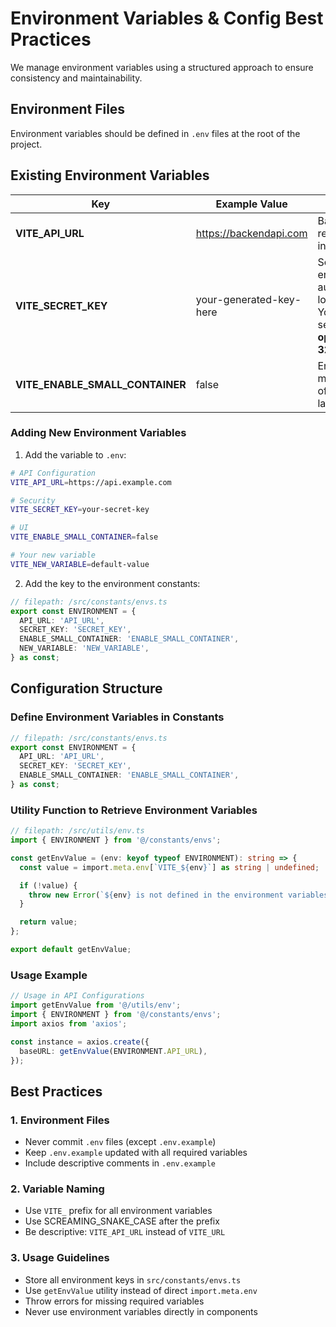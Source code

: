 # Environment Variables & Config Best Practices

We manage environment variables using a structured approach to ensure consistency and maintainability.

## Environment Files

Environment variables should be defined in `.env` files at the root of the project.

## Existing Environment Variables

| Key                             | Example Value           | Description                                                                                                                                              |
| ------------------------------- | ----------------------- | -------------------------------------------------------------------------------------------------------------------------------------------------------- |
| **VITE_API_URL**                | https://backendapi.com  | Base URL for API requests used in axios instance configuration                                                                                           |
| **VITE_SECRET_KEY**             | your-generated-key-here | Secret key used for encrypting/obfuscating authentication state in localStorage. <br/> You can generate the secret key with **openssl rand -base64 32**. |
| **VITE_ENABLE_SMALL_CONTAINER** | false                   | Enable small container mode with max-width of 480px for compact layouts                                                                                  |

### Adding New Environment Variables

1. Add the variable to `.env`:

```bash
# API Configuration
VITE_API_URL=https://api.example.com

# Security
VITE_SECRET_KEY=your-secret-key

# UI
VITE_ENABLE_SMALL_CONTAINER=false

# Your new variable
VITE_NEW_VARIABLE=default-value
```

2. Add the key to the environment constants:

```typescript
// filepath: /src/constants/envs.ts
export const ENVIRONMENT = {
  API_URL: 'API_URL',
  SECRET_KEY: 'SECRET_KEY',
  ENABLE_SMALL_CONTAINER: 'ENABLE_SMALL_CONTAINER',
  NEW_VARIABLE: 'NEW_VARIABLE',
} as const;
```

## Configuration Structure

### Define Environment Variables in Constants

```typescript
// filepath: /src/constants/envs.ts
export const ENVIRONMENT = {
  API_URL: 'API_URL',
  SECRET_KEY: 'SECRET_KEY',
  ENABLE_SMALL_CONTAINER: 'ENABLE_SMALL_CONTAINER',
} as const;
```

### Utility Function to Retrieve Environment Variables

```typescript
// filepath: /src/utils/env.ts
import { ENVIRONMENT } from '@/constants/envs';

const getEnvValue = (env: keyof typeof ENVIRONMENT): string => {
  const value = import.meta.env[`VITE_${env}`] as string | undefined;

  if (!value) {
    throw new Error(`${env} is not defined in the environment variables`);
  }

  return value;
};

export default getEnvValue;
```

### Usage Example

```typescript
// Usage in API Configurations
import getEnvValue from '@/utils/env';
import { ENVIRONMENT } from '@/constants/envs';
import axios from 'axios';

const instance = axios.create({
  baseURL: getEnvValue(ENVIRONMENT.API_URL),
});
```

## Best Practices

### 1. Environment Files

- Never commit `.env` files (except `.env.example`)
- Keep `.env.example` updated with all required variables
- Include descriptive comments in `.env.example`

### 2. Variable Naming

- Use `VITE_` prefix for all environment variables
- Use SCREAMING_SNAKE_CASE after the prefix
- Be descriptive: `VITE_API_URL` instead of `VITE_URL`

### 3. Usage Guidelines

- Store all environment keys in `src/constants/envs.ts`
- Use `getEnvValue` utility instead of direct `import.meta.env`
- Throw errors for missing required variables
- Never use environment variables directly in components
